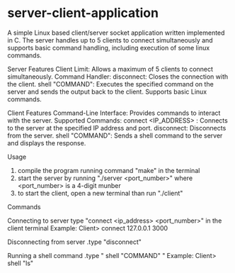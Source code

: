 # server-client-application
A simple Linux based client/server socket application written implemented in C.
The server handles up to 5 clients to connect simultaneously and supports basic command handling, including execution of some linux commands.

Server Features
    Client Limit: Allows a maximum of 5 clients to connect simultaneously.
    Command Handler:
        disconnect: Closes the connection with the client.
        shell "COMMAND": Executes the specified command on the server and sends the output back to the client. Supports basic Linux commands.

Client Features
    Command-Line Interface: Provides commands to interact with the server.
    Supported Commands:
        connect <IP_ADDRESS> <PORT>: Connects to the server at the specified IP address and port.
        disconnect: Disconnects from the server.
        shell "COMMAND": Sends a shell command to the server and displays the response.

Usage

  1. compile the program running command "make" in the terminal
  2. start the server by running "./server <port_number>" where <port_number> is a 4-digit munber
  3. to start the client, open a new terminal than run "./client"

Commands 

  Connecting to server 
      type "connect <ip_address> <port_number>" in the client terminal
            Example: 
                Client> connect 127.0.0.1 3000

  Disconnecting from server
      .type "disconnect"

  Running a shell command
      .type " shell "COMMAND" "
        Example:
          Client> shell "ls"


